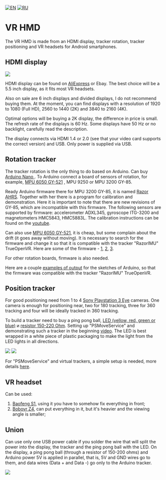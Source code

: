 ﻿[![EN](https://user-images.githubusercontent.com/9499881/33184537-7be87e86-d096-11e7-89bb-f3286f752bc6.png)](https://github.com/TrueOpenVR/TrueOpenVR-DIY/blob/master/HMD/HMD.md) 
[![RU](https://user-images.githubusercontent.com/9499881/27683795-5b0fbac6-5cd8-11e7-929c-057833e01fb1.png)](https://github.com/TrueOpenVR/TrueOpenVR-DIY/blob/master/HMD/HMD.RU.md) 
# VR HMD
The VR HMD is made from an HDMI display, tracker rotation, tracker positioning and VR headsets for Android smartphones.
## HDMI display
![](https://user-images.githubusercontent.com/9499881/44113330-c2cd0b12-a018-11e8-87e9-68803760ea6b.png)

HDMI display can be found on [AliExpress](http://ali.pub/2oy6xl) or Ebay. The best choice will be a 5.5 inch display, as it fits most VR headsets.

Also on sale are 6 inch displays and divided displays, I do not recommend buying them. At the moment, you can find displays with a resolution of 1920 to 1080 (Full HD), 2560 to 1440 (2K) and 3840 to 2160 (4K).

Optimal options will be buying a 2K display, the difference in price is small. The refresh rate of the displays is 60 Hz. Some displays have 50 Hz or no backlight, carefully read the description.

The display connects via HDMI 1.4 or 2.0 (see that your video card supports the correct version) and USB. Only power is supplied via USB.
## Rotation tracker
The tracker rotation is the only thing to do based on Arduino. Can buy [Arduino Nano ](http://ali.pub/2oy73f). To Arduino connect a board of sensors of rotation, for example, [MPU 6050 GY-521](http://ali.pub/2oy76c) , MPU 9250 or MPU 3200 GY-85.

Ready Arduino firmware there for MPU 3200 GY-85, it is named [Razor AHRS](https://github.com/Razor-AHRS/razor-9dof-ahrs/tree/master/Arduino). Together with her there is a program for calibration and demonstration.
Here it is important to note that there are new revisions of GY-85, which are incompatible with this firmware. The following sensors are supported by firmware: accelerometer ADXL345, gyroscope ITG-3200 and magnetometers HMC5843, HMC5883L. The calibration instructions can be found on the [youtube](https://www.youtube.com/watch?v=J7K_TnzQBZk).

Can also use [MPU 6050 GY-521](http://ali.pub/2oy76c), it is cheap, but some complain about the drift (it goes away without moving). It is necessary to search for the firmware and change it so that it is compatible with the tracker "RazorIMU" TrueOpenVR. Here are some of the firmware - [1](https://github.com/jrowberg/i2cdevlib/tree/master/Arduino/MPU6050), [2](https://github.com/terminal29/Arduino-Tracker-Plugin/tree/master/Arduino_Tracker_Sketch), [3](http://www.geekmomprojects.com/gyroscopes-and-accelerometers-on-a-chip/).

For other rotation boards, firmware is also needed.

Here are a couple [examples of output](https://github.com/TrueOpenVR/TrueOpenVR-DIY/HMD/Arduino) for the sketches of Arduino, so that the firmware was compatible with the tracker "RazorIMU" TrueOpenVR.
## Position tracker
For good positioning need from 1 to 4 [Sony Playstation 3 Eye](https://www.ebay.com/sch/i.html?_nkw=Sony+Plastation+Eye) cameras. One camera is enough for positioning near, two for 180 tracking, three for 360 tracking and four will be ideally tracked in 360 tracking.

To build a tracker need to buy a ping pong ball, [LED (yellow, red, green or blue)](http://ali.pub/2oy7dj) и [resistor 150-220 Ohm](http://ali.pub/2oy7iz). Setting up "PSMoveService" and demonstrating such a tracker in the beginning [video](https://www.youtube.com/watch?v=IunGVk89-TY). 
The LED is best wrapped in a white piece of plastic packaging to make the light from the LED lights in all directions.

![](https://user-images.githubusercontent.com/9499881/44270911-d4b8e700-a249-11e8-816a-5a6df6b6fbda.png) ![](https://user-images.githubusercontent.com/9499881/44270935-df737c00-a249-11e8-9731-a238f24ce4c6.png)

For "PSMoveService" and virtual trackers, a simple setup is needed, more details [here](https://github.com/TrueOpenVR/TrueOpenVR-Drivers/tree/master/C%2B%2B/PSMoveService).
## VR headset
Can be used:
1. [Baofeng S1](http://ali.pub/2papmt), using it you have to somehow fix everything in front;
2. [Bobovr Z4](http://ali.pub/2papt1), can put everything in it, but it's heavier and the viewing angle is smaller;

## Union
Can use only one USB power cable if you solder the wire that will split the power into the display, the tracker and the ping pong ball with the LED. On the display, a ping pong ball (through a resistor of 150-200 ohms) and Arduino power 5V is applied in parallel, that is, 5V and GND wires go to them, and data wires (Data + and Data -) go only to the Arduino tracker.

![](https://user-images.githubusercontent.com/9499881/44270352-5445b680-a248-11e8-90c4-e84a6f4f0299.png)